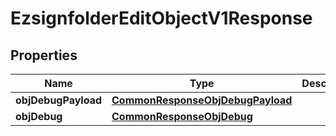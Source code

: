 

# EzsignfolderEditObjectV1Response

## Properties

Name | Type | Description | Notes
------------ | ------------- | ------------- | -------------
**objDebugPayload** | [**CommonResponseObjDebugPayload**](CommonResponseObjDebugPayload.md) |  |  [optional]
**objDebug** | [**CommonResponseObjDebug**](CommonResponseObjDebug.md) |  |  [optional]




